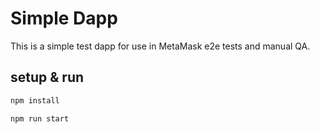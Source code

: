 # Simple Dapp

This is a simple test dapp for use in MetaMask e2e tests and manual QA.

## setup & run

```sh
npm install

npm run start
```
